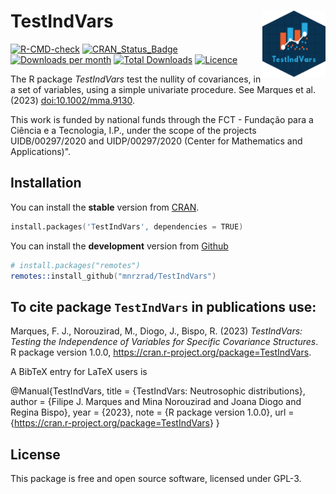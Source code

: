 # TestIndVars <img src="man/figures/logo.png" align="right" width="20%"/>

[![R-CMD-check](https://github.com/mnrzrad/TestIndVars/actions/workflows/R-CMD-check.yaml/badge.svg)](https://github.com/mnrzrad/TestIndVars/actions/workflows/R-CMD-check.yaml)
[![CRAN_Status_Badge](https://www.r-pkg.org/badges/version/TestIndVars)](https://cran.r-project.org/package=TestIndVars)
[![Downloads per
month](https://cranlogs.r-pkg.org/badges/TestIndVars)](https://cran.r-project.org/package=TestIndVars)
[![Total
Downloads](https://cranlogs.r-pkg.org/badges/grand-total/TestIndVars)](https://cran.r-project.org/package=TestIndVars)
[![Licence](https://img.shields.io/badge/licence-GPL--3-blue.svg)](https://www.gnu.org/licenses/gpl-3.0.en.html)

The R package *TestIndVars* test the nullity of covariances, in a set of variables, using a simple univariate procedure. See Marques et al. (2023) <doi:10.1002/mma.9130>.

This work is funded by national funds through the FCT - Fundação para a
Ciência e a Tecnologia, I.P., under the scope of the projects
UIDB/00297/2020 and UIDP/00297/2020 (Center for Mathematics and
Applications)".

## Installation

You can install the **stable** version from
[CRAN](https://cran.r-project.org/package=TestIndVars).

``` s
install.packages('TestIndVars', dependencies = TRUE)
```

You can install the **development** version from
[Github](https://github.com/mnrzrad/TestIndVars)

``` s
# install.packages("remotes")
remotes::install_github("mnrzrad/TestIndVars")
```

## To cite package `TestIndVars` in publications use:

Marques, F. J., Norouzirad, M., Diogo, J., Bispo, R. (2023) *TestIndVars:
Testing the Independence of Variables for Specific Covariance Structures*. R package version 1.0.0,
<https://cran.r-project.org/package=TestIndVars>.

A BibTeX entry for LaTeX users is

@Manual{TestIndVars, title = {TestIndVars: Neutrosophic distributions},
author = {Filipe J. Marques and Mina Norouzirad and Joana Diogo and Regina Bispo}, year = {2023}, note = {R package version 1.0.0}, url =
{<https://cran.r-project.org/package=TestIndVars>} }

## License

This package is free and open source software, licensed under GPL-3.
